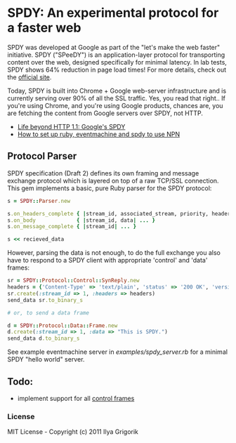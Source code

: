 # SPDY: An experimental protocol for a faster web

SPDY was developed at Google as part of the "let's make the web faster" initiative. SPDY ("SPeeDY") is an application-layer protocol for transporting content over the web, designed specifically for minimal latency. In lab tests, SPDY shows 64% reduction in page load times! For more details, check out the [official site](https://sites.google.com/a/chromium.org/dev/spdy).

Today, SPDY is built into Chrome + Google web-server infrastructure and is currently serving over 90% of all the SSL traffic. Yes, you read that right.. If you're using Chrome, and you're using Google products, chances are, you are fetching the content from Google servers over SPDY, not HTTP.

* [Life beyond HTTP 1.1: Google's SPDY](http://www.igvita.com/2011/04/07/life-beyond-http-11-googles-spdy)
* [How to set up ruby, eventmachine and spdy to use NPN](https://gist.github.com/944386)

## Protocol Parser

SPDY specification (Draft 2) defines its own framing and message exchange protocol which is layered on top of a raw TCP/SSL connection. This gem implements a basic, pure Ruby parser for the SPDY protocol:

```ruby
s = SPDY::Parser.new

s.on_headers_complete { |stream_id, associated_stream, priority, headers| ... }
s.on_body             { |stream_id, data| ... }
s.on_message_complete { |stream_id| ... }

s << recieved_data
```

However, parsing the data is not enough, to do the full exchange you also have to respond to a SPDY client with appropriate 'control' and 'data' frames:

```ruby
sr = SPDY::Protocol::Control::SynReply.new
headers = {'Content-Type' => 'text/plain', 'status' => '200 OK', 'version' => 'HTTP/1.1'}
sr.create(:stream_id => 1, :headers => headers)
send_data sr.to_binary_s

# or, to send a data frame

d = SPDY::Protocol::Data::Frame.new
d.create(:stream_id => 1, :data => "This is SPDY.")
send_data d.to_binary_s
```

See example eventmachine server in *examples/spdy_server.rb* for a minimal SPDY "hello world" server.

## Todo:

- implement support for all [control frames](https://sites.google.com/a/chromium.org/dev/spdy/spdy-protocol/spdy-protocol-draft2#TOC-Control-frames1)

### License

MIT License - Copyright (c) 2011 Ilya Grigorik